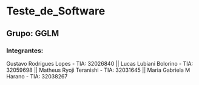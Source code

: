 # Teste_de_Software
## Grupo: GGLM

### Integrantes:  
Gustavo Rodrigues Lopes - TIA: 32026840 ||
Lucas Lubiani Bolorino - TIA: 32059698 ||
Matheus Ryoji Teranishi - TIA: 32031645 || 
Maria Gabriela M Harano - TIA: 32038267
